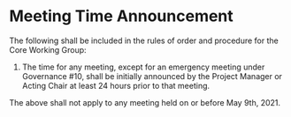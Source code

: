 # Meeting Time Announcement

The following shall be included in the rules of order and procedure for the Core Working Group:
1. The time for any meeting, except for an emergency meeting under Governance #10, shall be initially announced by the Project Manager or Acting Chair at least 24 hours prior to that meeting. 

The above shall not apply to any meeting held on or before May 9th, 2021.

